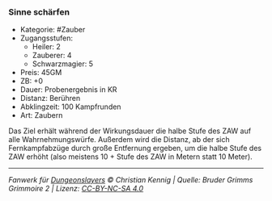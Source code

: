 ### Sinne schärfen

- Kategorie: #Zauber
- Zugangsstufen:
  - Heiler: 2
  - Zauberer: 4
  - Schwarzmagier: 5
- Preis: 45GM
- ZB: +0
- Dauer: Probenergebnis in KR
- Distanz: Berühren
- Abklingzeit: 100 Kampfrunden
- Art: Zaubern



Das Ziel erhält während der Wirkungsdauer die halbe Stufe des ZAW auf alle Wahrnehmungswürfe. Außerdem wird die Distanz, ab der sich Fernkampfabzüge durch große Entfernung ergeben, um die halbe Stufe des ZAW erhöht (also meistens 10 + Stufe des ZAW in Metern statt 10 Meter).

---

_Fanwerk für [Dungeonslayers](https://www.dungeonslayers.net/) © Christian Kennig | Quelle: Bruder Grimms Grimmoire 2 | Lizenz: [CC-BY-NC-SA 4.0](https://creativecommons.org/licenses/by-nc-sa/4.0/deed.de)_
